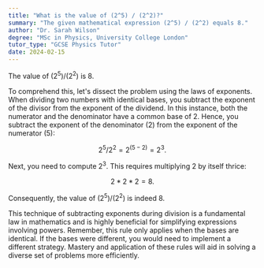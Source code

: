 ```yaml
---
title: "What is the value of (2^5) / (2^2)?"
summary: "The given mathematical expression (2^5) / (2^2) equals 8."
author: "Dr. Sarah Wilson"
degree: "MSc in Physics, University College London"
tutor_type: "GCSE Physics Tutor"
date: 2024-02-15
---
```


The value of $(2^5) / (2^2)$ is $8$.

To comprehend this, let's dissect the problem using the laws of exponents. When dividing two numbers with identical bases, you subtract the exponent of the divisor from the exponent of the dividend. In this instance, both the numerator and the denominator have a common base of $2$. Hence, you subtract the exponent of the denominator ($2$) from the exponent of the numerator ($5$):

$$2^5 / 2^2 = 2^{(5-2)} = 2^3.$$

Next, you need to compute $2^3$. This requires multiplying $2$ by itself thrice:

$$2 * 2 * 2 = 8.$$

Consequently, the value of $(2^5) / (2^2)$ is indeed $8$.

This technique of subtracting exponents during division is a fundamental law in mathematics and is highly beneficial for simplifying expressions involving powers. Remember, this rule only applies when the bases are identical. If the bases were different, you would need to implement a different strategy. Mastery and application of these rules will aid in solving a diverse set of problems more efficiently.
    